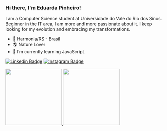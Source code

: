 ### Hi there, I'm Eduarda Pinheiro!
I am a Computer Science student at Universidade do Vale do Rio dos Sinos. Beginner in the IT area, I am more and more passionate about it. 
I keep looking for my evolution and embracing my transformations.

- 📍 Harmonia/RS - Brasil
- 🌎 Nature Lover
- 🌱 I’m currently learning JavaScript

[![Linkedin Badge](https://img.shields.io/badge/-LinkedIn-blue?style=flat-square&logo=Linkedin&logoColor=white&link=https://www.linkedin.com/in/eduarda-pinheiro/)](https://www.linkedin.com/in/eduarda-pinheiro/) [![Instagram Badge](https://img.shields.io/badge/-Instagram-violet?style=flat-square&logo=Instagram&logoColor=white&link=https://www.instagram.com/eduarda_pinheiro_/)](https://www.instagram.com/eduarda_pinheiro_/)

<div>
 <a href="https://github.com/pinheiroduda">
 <img height="180em" src="https://github-readme-stats.vercel.app/api?username=pinheiroduda&theme=onedark&show_icons=true&count_private=true">
 <img height="180em" src="">    
</div>
